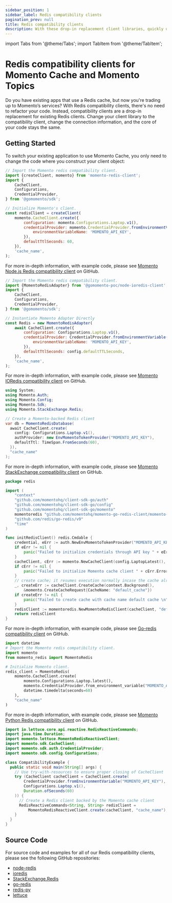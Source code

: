 ```yaml
---
sidebar_position: 1
sidebar_label: Redis compatibility clients
pagination_prev: null
title: Redis compatibility clients
description: With these drop-in replacement client libraries, quickly upgrade from Redis to Momento Cache.
---
```


import Tabs from '@theme/Tabs';
import TabItem from '@theme/TabItem';

# Redis compatibility clients for Momento Cache and Momento Topics

Do you have existing apps that use a Redis cache, but now you're trading up to Momento’s services? With Redis compatibility clients, there's no need to refactor your code. Instead, compatibility clients are a drop-in replacement for existing Redis clients. Change your client library to the compatibility client, change the connection information, and the core of your code stays the same.

## Getting Started

To switch your existing application to use Momento Cache, you only need to change the code where you construct your client object:

<Tabs>
<TabItem value="noderedis" label="NodeRedis" default>

```javascript
// Import the Momento redis compatibility client.
import {createClient, momento} from 'momento-redis-client';
import {
    CacheClient,
    Configurations,
    CredentialProvider,
} from '@gomomento/sdk';

// Initialize Momento's client.
const redisClient = createClient(
    momento.CacheClient.create({
        configuration: momento.Configurations.Laptop.v1(),
        credentialProvider: momento.CredentialProvider.fromEnvironmentVariable({
            environmentVariableName: 'MOMENTO_API_KEY',
        }),
        defaultTtlSeconds: 60,
    }),
    'cache_name',
);
```

For more in-depth information, with example code, please see [Momento Node.js Redis compatibility client](https://github.com/momentohq/momento-node-redis-client#momento-nodejs-redis-client) on GitHub.

</TabItem>
<TabItem value="ioredis" label="IORedis" default>

```javascript
// Import the Momento redis compatibility client.
import {MomentoRedisAdapter} from '@gomomento-poc/node-ioredis-client';
import {
    CacheClient,
    Configurations,
    CredentialProvider,
} from '@gomomento/sdk';

// Instantiate Momento Adapter Directly
const Redis = new MomentoRedisAdapter(
    await CacheClient.create({
        configuration: Configurations.Laptop.v1(),
        credentialProvider: CredentialProvider.fromEnvironmentVariable({
            environmentVariableName: 'MOMENTO_API_KEY',
        }),
        defaultTtlSeconds: config.defaultTTLSeconds,
    }),
    'cache_name',
);
```

For more in-depth information, with example code, please see [Momento IORedis compatibility client](https://github.com/momentohq/momento-node-ioredis-client) on GitHub.

</TabItem>

<TabItem value="stackexchange" label="StackExchange" default>

```csharp
using System;
using Momento.Auth;
using Momento.Config;
using Momento.Sdk;
using Momento.StackExchange.Redis;

// Create a Momento-backed Redis client
var db = MomentoRedisDatabase(
  await CacheClient.create(
    config: Configurations.Laptop.v1(),
    authProvider: new EnvMomentoTokenProvider("MOMENTO_API_KEY"),
    defaultTtl: TimeSpan.FromSeconds(60),
  }),
  "cache_name"
);
```

For more in-depth information, with example code, please see [Momento StackExchange compatibility client](https://github.com/momentohq/momento-dotnet-stackexchange-redis) on GitHub.

</TabItem>

<TabItem value="go" label="Go" default>

```go
package redis

import (
	"context"
	"github.com/momentohq/client-sdk-go/auth"
	"github.com/momentohq/client-sdk-go/config"
	"github.com/momentohq/client-sdk-go/momento"
	momentoredis "github.com/momentohq/momento-go-redis-client/momento-redis"
	"github.com/redis/go-redis/v9"
	"time"
)

func initRedisClient() redis.Cmdable {
	credential, eErr := auth.NewEnvMomentoTokenProvider("MOMENTO_API_KEY")
	if eErr != nil {
		panic("Failed to initialize credentials through API key " + eErr.Error())
	}
	cacheClient, cErr := momento.NewCacheClient(config.LaptopLatest(), credential, 60*time.Second)
	if cErr != nil {
		panic("Failed to initialize Momento cache client " + cErr.Error())
	}
	// create cache; it resumes execution normally incase the cache already exists
	_, createErr := cacheClient.CreateCache(context.Background(),
		&momento.CreateCacheRequest{CacheName: "default_cache"})
	if createErr != nil {
		panic("Failed to create cache with cache name default cache \n" + createErr.Error())
	}
	redisClient := momentoredis.NewMomentoRedisClient(cacheClient, "default_cache")
	return redisClient
}
```

For more in-depth information, with example code, please see [Go-redis compatibility client](https://github.com/momentohq/momento-go-redis-client) on GitHub.

</TabItem>
<TabItem value="redis-py" label="redis-py" default>

```python
import datetime
# Import the Momento redis compatibility client.
import momento
from momento_redis import MomentoRedis

# Initialize Momento client.
redis_client = MomentoRedis(
    momento.CacheClient.create(
        momento.Configurations.Laptop.latest(),
        momento.CredentialProvider.from_environment_variable("MOMENTO_API_KEY"),
        datetime.timedelta(seconds=60)
    ),
    "cache_name"
)
```

For more in-depth information, with example code, please see [Momento Python Redis compatibility client](https://github.com/momentohq/momento-python-redis-client) on GitHub.

</TabItem>
<TabItem value="lettuce" label="lettuce" default>

```java
import io.lettuce.core.api.reactive.RedisReactiveCommands;
import java.time.Duration;
import momento.lettuce.MomentoRedisReactiveClient;
import momento.sdk.CacheClient;
import momento.sdk.auth.CredentialProvider;
import momento.sdk.config.Configurations;

class CompatibilityExample {
  public static void main(String[] args) {
    // Use try-with-resources to ensure proper closing of CacheClient
    try (CacheClient cacheClient = CacheClient.create(
        CredentialProvider.fromEnvironmentVariable("MOMENTO_API_KEY"),
        Configurations.Laptop.v1(),
        Duration.ofSeconds(60)
    )) {
      // Create a Redis client backed by the Momento cache client
      RedisReactiveCommands<String, String> redisClient =
          MomentoRedisReactiveClient.create(cacheClient, "cache_name");
    }
  }
}
```
</TabItem>
</Tabs>

## Source Code

For source code and examples for all of our Redis compatibility clients, please see the following GitHub repositories:

* [node-redis](https://github.com/momentohq/momento-node-redis-client)
* [ioredis](https://github.com/momentohq/momento-node-ioredis-client)
* [StackExchange.Redis](https://github.com/momentohq/momento-dotnet-stackexchange-redis)
* [go-redis](https://github.com/momentohq/momento-go-redis-client)
* [redis-py](https://github.com/momentohq/momento-python-redis-client)
* [lettuce](https://github.com/momentohq/momento-java-lettuce-client)
